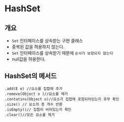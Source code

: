 # HashSet
## 개요
- `Set` 인터페이스를 상속받는 구현 클래스
- 중복된 값을 허용하지 않는다.
- `Set` 인터페이스를 상속받기 때문에 `순서가 보장되지 않는다`
- null값을 허용한다.


## HashSet의 메서드

```
.add(E e) //요소를 집합에 추가
.remove(Object o )//요소를 제거
.contatins(Object o)//요소가 집합에 포함되어있는지 유무 확인
.size() // 요소의 총 개수 반환
.isEmpty()// 집합이 비어있는지 확인
.clear()//모든 요소를 제거

```